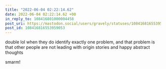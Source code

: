 ```yaml
---
title: "2022-06-04 02:22:14.62"
date: 2022-06-04 02:22:14.62 +00
in_reply_to: 108416801000004458
post_uri: https://mastodon.social/users/gravely/statuses/108416816553959053
post_id: 108416816553959053
---
```

double lol when they do identify exactly one problem, and that problem is that other people are not leading with origin stories and happy abstract thoughts

smarm!


